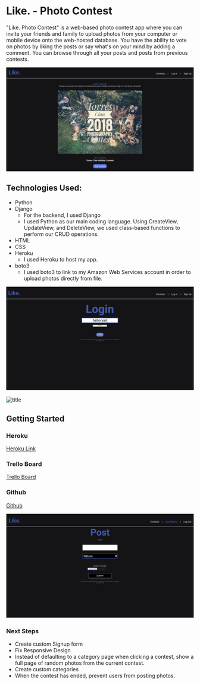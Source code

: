 # Like. - Photo Contest
"Like. Photo Contest" is a web-based photo contest app where you can invite your friends and family to upload photos from your computer or mobile device onto the web-hosted database. You have the ability to vote on photos by liking the posts or say what's on your mind by adding a comment. You can browse through all your posts and posts from previous contests.

![title](./images/title-screenshot.png)

## Technologies Used:
* Python
* Django
    * For the backend, I used Django 
    * I used Python as our main coding language. Using CreateView, UpdateView, and DeleteView, we used class-based functions to perform our CRUD operations.
* HTML
* CSS
* Heroku
    * I used Heroku to host my app.
* boto3
    * I used boto3 to link to my Amazon Web Services account in order to upload photos directly from file.

![title](./images/login-screenshot.png)

![title](./images/images-screenshot.png)

## Getting Started
### Heroku
[Heroku Link](https://salty-sea-47975.herokuapp.com/)

### Trello Board
[Trello Board](https://trello.com/b/dDPu7Nq6/photo-contest)

### Github
[Github](https://github.com/helloryantg?tab=repositories)

![title](./images/post-screenshot.png)

### Next Steps
* Create custom Signup form
* Fix Responsive Design
* Instead of defaulting to a category page when clicking a contest, show a full page of random photos from the current contest.
* Create custom categories
* When the contest has ended, prevent users from posting photos.


